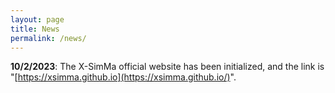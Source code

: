 ```yaml
---
layout: page
title: News
permalink: /news/
---
```


**10/2/2023**: The X-SimMa official website has been initialized,
and the link is "[https://xsimma.github.io](https://xsimma.github.io/)".

